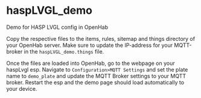# haspLVGL_demo
Demo for HASP LVGL config in OpenHab

Copy the respective files to the items, rules, sitemap and things directory of your OpenHab server.
Make sure to update the IP-address for your MQTT-broker in the `haspLVGL_demo.things` file.

Once the files are loaded into OpenHab, go to the webpage on your haspLvgl esp. Navigate to `Configuration>MQTT Settings` and set the plate name to `demo_plate` and update the MQTT Broker settings to your MQTT broker.
Restart the esp and the demo page should load automatically to your device.